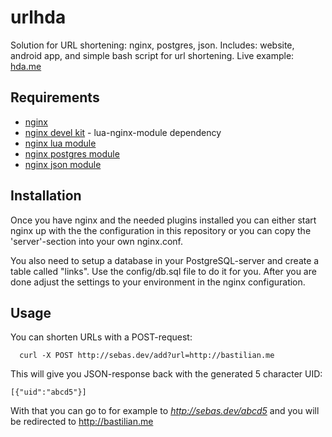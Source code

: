 # urlhda

Solution for URL shortening: nginx, postgres, json.
Includes: website, android app, and simple bash script for url shortening.
Live example: [hda.me](https://hda.me)

## Requirements

* [nginx](http://nginx.org)
* [nginx devel kit](https://github.com/simpl/ngx_devel_kit) - lua-nginx-module dependency
* [nginx lua module](https://github.com/chaoslawful/lua-nginx-module)
* [nginx postgres module](https://github.com/FRiCKLE/ngx_postgres)
* [nginx json module](https://github.com/openresty/rds-json-nginx-module)

## Installation

Once you have nginx and the needed plugins installed you can either start nginx up with the the configuration in this repository or you can copy the 'server'-section into your own nginx.conf.

You also need to setup a database in your PostgreSQL-server and create a table called "links". Use the config/db.sql file to do it for you. After you are done adjust the settings to your environment in the nginx configuration.

## Usage

You can shorten URLs with a POST-request:
```
  curl -X POST http://sebas.dev/add?url=http://bastilian.me
```

This will give you JSON-response back with the generated 5 character UID:
```
[{"uid":"abcd5"}]
```

With that you can go to for example to *http://sebas.dev/abcd5* and you will be redirected to http://bastilian.me
